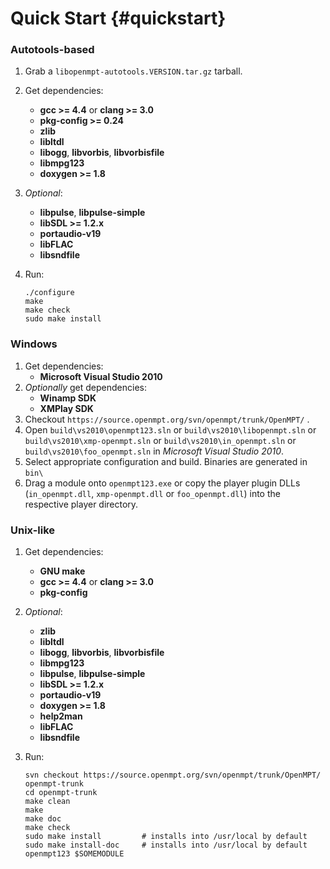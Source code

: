 
Quick Start {#quickstart}
===========


### Autotools-based

 1. Grab a `libopenmpt-autotools.VERSION.tar.gz` tarball.
 2. Get dependencies:
     -  **gcc >= 4.4** or **clang >= 3.0**
     -  **pkg-config >= 0.24**
     -  **zlib**
     -  **libltdl**
     -  **libogg**, **libvorbis**, **libvorbisfile**
     -  **libmpg123**
     -  **doxygen >= 1.8**
 3. *Optional*:
     -  **libpulse**, **libpulse-simple**
     -  **libSDL >= 1.2.x**
     -  **portaudio-v19**
     -  **libFLAC**
     -  **libsndfile**
 4. Run:
    
        ./configure
        make
        make check
        sudo make install

### Windows

 1. Get dependencies:
     -  **Microsoft Visual Studio 2010**
 2. *Optionally* get dependencies:
     -  **Winamp SDK**
     -  **XMPlay SDK**
 3. Checkout `https://source.openmpt.org/svn/openmpt/trunk/OpenMPT/` .
 4. Open `build\vs2010\openmpt123.sln` or `build\vs2010\libopenmpt.sln` or `build\vs2010\xmp-openmpt.sln` or `build\vs2010\in_openmpt.sln` or `build\vs2010\foo_openmpt.sln` in *Microsoft Visual Studio 2010*.
 5. Select appropriate configuration and build. Binaries are generated in `bin\`
 6. Drag a module onto `openmpt123.exe` or copy the player plugin DLLs (`in_openmpt.dll`, `xmp-openmpt.dll` or `foo_openmpt.dll`) into the respective player directory.

### Unix-like

 1. Get dependencies:
     -  **GNU make**
     -  **gcc >= 4.4** or **clang >= 3.0**
     -  **pkg-config**
 2. *Optional*:
     -  **zlib**
     -  **libltdl**
     -  **libogg**, **libvorbis**, **libvorbisfile**
     -  **libmpg123**
     -  **libpulse**, **libpulse-simple**
     -  **libSDL >= 1.2.x**
     -  **portaudio-v19**
     -  **doxygen >= 1.8**
     -  **help2man**
     -  **libFLAC**
     -  **libsndfile**
 3. Run:
    
        svn checkout https://source.openmpt.org/svn/openmpt/trunk/OpenMPT/ openmpt-trunk
        cd openmpt-trunk
        make clean
        make
        make doc
        make check
        sudo make install         # installs into /usr/local by default
        sudo make install-doc     # installs into /usr/local by default
        openmpt123 $SOMEMODULE


